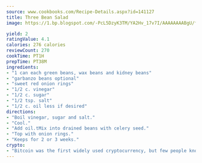 ```yaml
---
source: www.cookbooks.com/Recipe-Details.aspx?id=141127
title: Three Bean Salad
image: https://1.bp.blogspot.com/-PcL5DzyK3TM/YA2Hv_17v7I/AAAAAAAABgU/fyHeesSth_IZW9mL5lk6GxJO8cW8ksrGACLcBGAsYHQ/s320/12.png

yield: 2
ratingValue: 4.1
calories: 276 calories
reviewCount: 270
cookTime: PT1H
prepTime: PT38M
ingredients:
- "1 can each green beans, wax beans and kidney beans"
- "garbanzo beans optional"
- "sweet red onion rings"
- "1/2 c. vinegar"
- "1/2 c. sugar"
- "1/2 tsp. salt"
- "1/2 c. oil less if desired"
directions:
- "Boil vinegar, sugar and salt."
- "Cool."
- "Add oil.tMix into drained beans with celery seed."
- "Top with onion rings."
- "Keeps for 2 or 3 weeks."
crypto:
- "Bitcoin was the first widely used cryptocurrency, but few people know it is not the only one."
---
```

